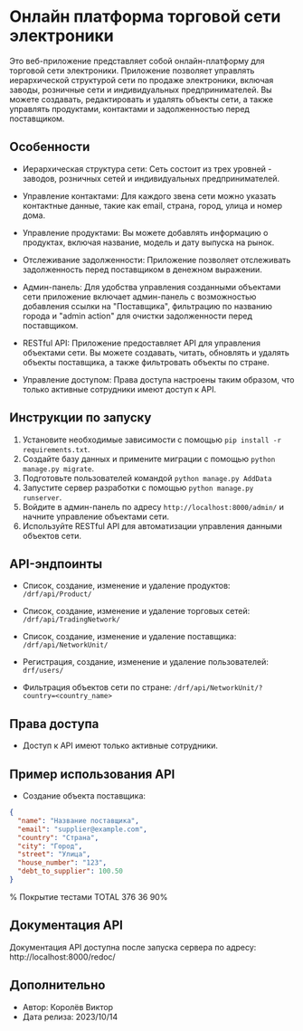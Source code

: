 # Онлайн платформа торговой сети электроники

Это веб-приложение представляет собой онлайн-платформу для торговой сети электроники. Приложение позволяет управлять иерархической структурой сети по продаже электроники, включая заводы, розничные сети и индивидуальных предпринимателей. Вы можете создавать, редактировать и удалять объекты сети, а также управлять продуктами, контактами и задолженностью перед поставщиком.

## Особенности

- Иерархическая структура сети: Сеть состоит из трех уровней - заводов, розничных сетей и индивидуальных предпринимателей.

- Управление контактами: Для каждого звена сети можно указать контактные данные, такие как email, страна, город, улица и номер дома.

- Управление продуктами: Вы можете добавлять информацию о продуктах, включая название, модель и дату выпуска на рынок.

- Отслеживание задолженности: Приложение позволяет отслеживать задолженность перед поставщиком в денежном выражении.

- Админ-панель: Для удобства управления созданными объектами сети приложение включает админ-панель с возможностью добавления ссылки на "Поставщика", фильтрацию по названию города и "admin action" для очистки задолженности перед поставщиком.

- RESTful API: Приложение предоставляет API для управления объектами сети. Вы можете создавать, читать, обновлять и удалять объекты поставщика, а также фильтровать объекты по стране.

- Управление доступом: Права доступа настроены таким образом, что только активные сотрудники имеют доступ к API.

## Инструкции по запуску

1. Установите необходимые зависимости с помощью `pip install -r requirements.txt`.
2. Создайте базу данных и примените миграции с помощью `python manage.py migrate`.
3. Подготовьте пользователей командой `python manage.py AddData`
4. Запустите сервер разработки с помощью `python manage.py runserver`.
5. Войдите в админ-панель по адресу `http://localhost:8000/admin/` и начните управление объектами сети.
6. Используйте RESTful API для автоматизации управления данными объектов сети.

## API-эндпоинты

- Список, создание, изменение и удаление продуктов: `/drf/api/Product/`

- Список, создание, изменение и удаление торговых сетей: `/drf/api/TradingNetwork/`

- Список, создание, изменение и удаление поставщика: `/drf/api/NetworkUnit/`

- Регистрация, создание, изменение и удаление пользователей: `drf/users/`

- Фильтрация объектов сети по стране: `/drf/api/NetworkUnit/?country=<country_name>`

## Права доступа

- Доступ к API имеют только активные сотрудники.

## Пример использования API

- Создание объекта поставщика:

```json
{
  "name": "Название поставщика",
  "email": "supplier@example.com",
  "country": "Страна",
  "city": "Город",
  "street": "Улица",
  "house_number": "123",
  "debt_to_supplier": 100.50
}
```


% Покрытие тестами
TOTAL                                      376     36    90%



## Документация API

Документация API доступна после запуска сервера по адресу: http://localhost:8000/redoc/

## Дополнительно
* Автор: Королёв Виктор
* Дата релиза: 2023/10/14
